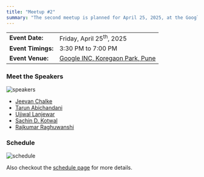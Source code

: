 ```yaml
---
title: "Meetup #2"
summary: "The second meetup is planned for April 25, 2025, at the Google office in Pune."
---
```


|                    |                                                             |
| ------------------ | ----------------------------------------------------------- |
| **Event Date:**    | Friday, April 25<sup>th</sup>, 2025                         |
| **Event Timings:** | 3:30 PM to 7:00 PM                                          |
| **Event Venue:**   | [Google INC, Koregaon Park, Pune](https://g.co/kgs/VsN3gmP) |

### Meet the Speakers

![speakers](/images/meetups/2/speakers.png)

- [Jeevan Chalke](/speakers/jeevan-chalke)
- [Tarun Abichandani](/speakers/tarun-abichandani)
- [Ujjwal Lanjewar](/speakers/ujjwal-lanjewar)
- [Sachin D. Kotwal](/speakers/sachin-d-kotwal)
- [Rajkumar Raghuwanshi](/speakers/rajkumar-raghuwanshi)

### Schedule

![schedule](/images/meetups/2/schedule.png)

Also checkout the [schedule page](/schedule/) for more details.
